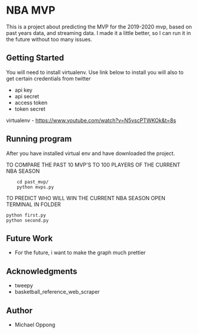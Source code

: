 # NBA MVP
This is a project about predicting the MVP for the 2019-2020 mvp, based on past years data, and streaming data. I made it a little better, so I can run it in the future without too many issues.

## Getting Started
 
 You will need to install virtualenv. Use link below to install
 you will also to get certain credentials from twitter

- api key
- api secret
- access token
- token secret
    
virtualenv -  https://www.youtube.com/watch?v=N5vscPTWKOk&t=8s

## Running program
After you have installed virtual env and have downloaded the project.

TO COMPARE THE PAST 10 MVP'S TO 100 PLAYERS OF THE CURRENT NBA SEASON
    
        cd past_mvp/
        python mvps.py

TO PREDICT WHO WILL WIN THE CURRENT NBA SEASON OPEN TERMINAL IN FOLDER

    python first.py
    python second.py


## Future Work
   - For the future, i want to make the graph much prettier

## Acknowledgments
- tweepy
- basketball_reference_web_scraper

## Author
* Michael Oppong
